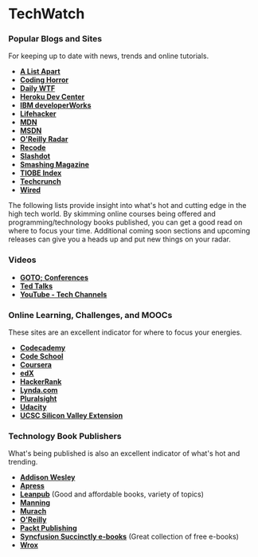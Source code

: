 # TechWatch

### Popular Blogs and Sites

For keeping up to date with news, trends and online tutorials.

- **<a href="http://alistapart.com/" target="_blank">A List Apart</a>**
- **<a href="https://blog.codinghorror.com/" target="_blank">Coding Horror</a>**
- **<a href="http://thedailywtf.com/" target="_blank">Daily WTF</a>**
- **<a href="https://devcenter.heroku.com/" target="_blank">Heroku Dev Center</a>**
- **<a href="https://www.ibm.com/developerworks/" target="_blank">IBM developerWorks</a>**
- **<a href="http://lifehacker.com/" target="_blank">Lifehacker</a>**
- **<a href="https://developer.mozilla.org/en-US/" target="_blank">MDN</a>**
- **<a href="https://msdn.microsoft.com/web-app-development-msdn" target="_blank">MSDN</a>**
- **<a href="https://www.oreilly.com/ideas" target="_blank">O'Reilly Radar</a>**
- **<a href="http://www.recode.net/" target="_blank">Recode</a>**
- **<a href="https://slashdot.org/" target="_blank">Slashdot</a>**
- **<a href="https://www.smashingmagazine.com/" target="_blank">Smashing Magazine</a>**
- **<a href="http://www.tiobe.com/tiobe-index/" target="_blank">TIOBE Index</a>**
- **<a href="https://techcrunch.com/" target="_blank">Techcrunch</a>**
- **<a href="http://www.wired.com/" target="_blank">Wired</a>**

The following lists provide insight into what's hot and cutting edge in the high tech world. By skimming online courses being offered and programming/technology books published, you can get a good read on where to focus your time. Additional coming soon sections and upcoming releases can give you a heads up and put new things on your radar.

### Videos

- **<a href="https://gotocon.com/" target="_blank">GOTO; Conferences</a>**
- **<a href="https://www.ted.com/" target="_blank">Ted Talks</a>**
- **<a href="https://www.youtube.com/channels/tech" target="_blank">YouTube - Tech Channels</a>**

### Online Learning, Challenges, and MOOCs

These sites are an excellent indicator for where to focus your energies.

- **<a href="https://www.codecademy.com/" target="_blank">Codecademy</a>**
- **<a href="https://www.codeschool.com/" target="_blank">Code School</a>**
- **<a href="https://www.coursera.org/" target="_blank">Coursera</a>**
- **<a href="https://www.edx.org/" target="_blank">edX</a>**
- **<a href="https://www.hackerrank.com/" target="_blank">HackerRank</a>**
- **<a href="https://www.lynda.com/" target="_blank">Lynda.com</a>**
- **<a href="https://www.pluralsight.com/" target="_blank">Pluralsight</a>**
- **<a href="https://www.udacity.com/" target="_blank">Udacity</a>**
- **<a href="http://www.ucsc-extension.edu/content/engineering-and-technology-2" target="_blank">UCSC Silicon Valley Extension</a>**

### Technology Book Publishers

What's being published is also an excellent indicator of what's hot and trending.

- **<a href="http://www.informit.com/" target="_blank">Addison Wesley</a>**
- **<a href="https://www.apress.com/" target="_blank">Apress</a>**
- **<a href="https://leanpub.com/" target="_blank">Leanpub</a>** (Good and affordable books, variety of topics)
- **<a href="https://www.manning.com/" target="_blank">Manning</a>**
- **<a href="https://www.murach.com/" target="_blank">Murach</a>**
- **<a href="http://www.oreilly.com/" target="_blank">O'Reilly</a>**
- **<a href="https://www.packtpub.com/" target="_blank">Packt Publishing</a>**
- **<a href="https://www.syncfusion.com/resources/techportal/ebooks" target="_blank">Syncfusion Succinctly e-books</a>** (Great collection of free e-books)
- **<a href="http://www.wrox.com/WileyCDA/" target="_blank">Wrox</a>**
